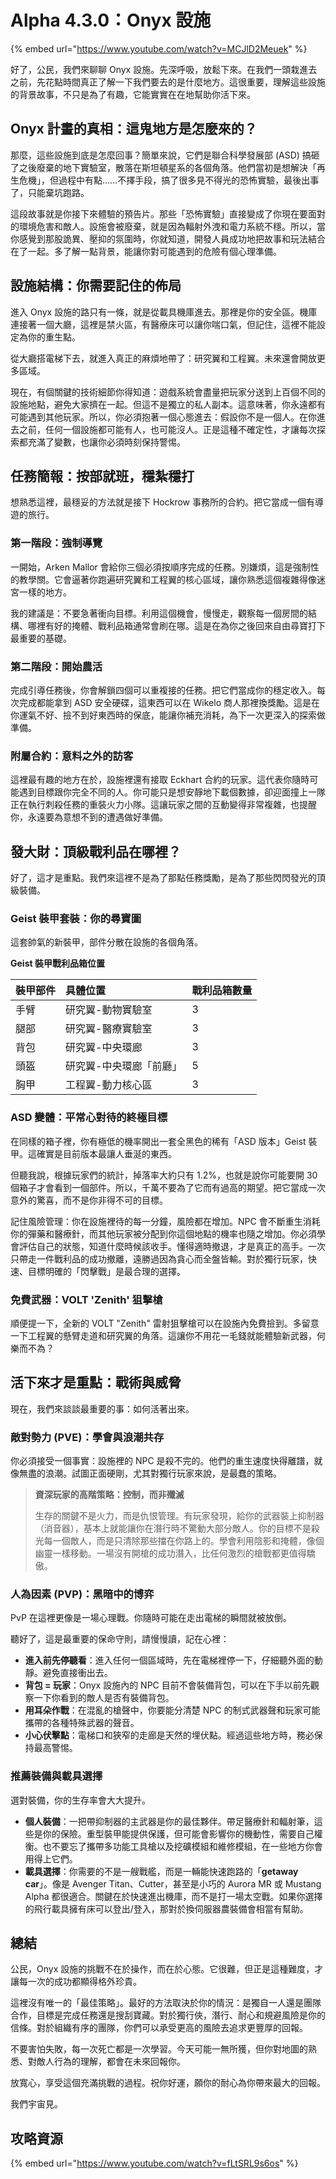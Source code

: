 # Alpha 4.3.0：Onyx 設施

{% embed url="https://www.youtube.com/watch?v=MCJlD2Meuek" %}

好了，公民，我們來聊聊 Onyx 設施。先深呼吸，放鬆下來。在我們一頭栽進去之前，先花點時間真正了解一下我們要去的是什麼地方。這很重要，理解這些設施的背景故事，不只是為了有趣，它能實實在在地幫助你活下來。

## Onyx 計畫的真相：這鬼地方是怎麼來的？

那麼，這些設施到底是怎麼回事？簡單來說，它們是聯合科學發展部 (ASD) 搞砸了之後廢棄的地下實驗室，散落在斯坦頓星系的各個角落。他們當初是想解決「再生危機」，但過程中有點……不擇手段，搞了很多見不得光的恐怖實驗，最後出事了，只能棄坑跑路。

這段故事就是你接下來體驗的預告片。那些「恐怖實驗」直接變成了你現在要面對的環境危害和敵人。設施會被廢棄，就是因為輻射外洩和電力系統不穩。所以，當你感覺到那股詭異、壓抑的氛圍時，你就知道，開發人員成功地把故事和玩法結合在了一起。多了解一點背景，能讓你對可能遇到的危險有個心理準備。

## 設施結構：你需要記住的佈局

進入 Onyx 設施的路只有一條，就是從載具機庫進去。那裡是你的安全區。機庫連接著一個大廳，這裡是禁火區，有醫療床可以讓你喘口氣，但記住，這裡不能設定為你的重生點。

從大廳搭電梯下去，就進入真正的麻煩地帶了：研究翼和工程翼。未來還會開放更多區域。

現在，有個關鍵的技術細節你得知道：遊戲系統會盡量把玩家分送到上百個不同的設施地點，避免大家擠在一起。但這不是獨立的私人副本。這意味著，你永遠都有可能遇到其他玩家。所以，你必須抱著一個心態進去：假設你不是一個人。在你進去之前，任何一個設施都可能有人，也可能沒人。正是這種不確定性，才讓每次探索都充滿了變數，也讓你必須時刻保持警惕。

## 任務簡報：按部就班，穩紮穩打

想熟悉這裡，最穩妥的方法就是接下 Hockrow 事務所的合約。把它當成一個有導遊的旅行。

### 第一階段：強制導覽

一開始，Arken Mallor 會給你三個必須按順序完成的任務。別嫌煩，這是強制性的教學關。它會逼著你跑遍研究翼和工程翼的核心區域，讓你熟悉這個複雜得像迷宮一樣的地方。

我的建議是：不要急著衝向目標。利用這個機會，慢慢走，觀察每一個房間的結構、哪裡有好的掩體、戰利品箱通常會刷在哪。這是在為你之後回來自由尋寶打下最重要的基礎。

### 第二階段：開始農活

完成引導任務後，你會解鎖四個可以重複接的任務。把它們當成你的穩定收入。每次完成都能拿到 ASD 安全硬碟，這東西可以在 Wikelo 商人那裡換獎勵。這是在你運氣不好、撿不到好東西時的保底，能讓你補充消耗，為下一次更深入的探索做準備。

### 附屬合約：意料之外的訪客

這裡最有趣的地方在於，設施裡還有接取 Eckhart 合約的玩家。這代表你隨時可能遇到目標跟你完全不同的人。你可能只是想安靜地下載個數據，卻迎面撞上一隊正在執行刺殺任務的重裝火力小隊。這讓玩家之間的互動變得非常複雜，也提醒你，永遠要為意想不到的遭遇做好準備。

## 發大財：頂級戰利品在哪裡？

好了，這才是重點。我們來這裡不是為了那點任務獎勵，是為了那些閃閃發光的頂級裝備。

### Geist 裝甲套裝：你的尋寶圖

這套帥氣的新裝甲，部件分散在設施的各個角落。

**Geist 裝甲戰利品箱位置**

| 裝甲部件 | 具體位置                | 戰利品箱數量 |
| :------- | :---------------------- | :----------- |
| 手臂     | 研究翼-動物實驗室       | 3            |
| 腿部     | 研究翼-醫療實驗室       | 3            |
| 背包     | 研究翼-中央環廊         | 3            |
| 頭盔     | 研究翼-中央環廊「前廳」 | 5            |
| 胸甲     | 工程翼-動力核心區       | 3            |

### ASD 變體：平常心對待的終極目標

在同樣的箱子裡，你有極低的機率開出一套全黑色的稀有「ASD 版本」Geist 裝甲。這確實是目前版本最讓人垂涎的東西。

但聽我說，根據玩家們的統計，掉落率大約只有 1.2%，也就是說你可能要開 30 個箱子才會看到一個部件。所以，千萬不要為了它而有過高的期望。把它當成一次意外的驚喜，而不是你非得不可的目標。

記住風險管理：你在設施裡待的每一分鐘，風險都在增加。NPC 會不斷重生消耗你的彈藥和醫療針，而其他玩家被分配到你這個地點的機率也隨之增加。你必須學會評估自己的狀態，知道什麼時候該收手。懂得適時撤退，才是真正的高手。一次只帶走一件戰利品的成功撤離，遠勝過因為貪心而全盤皆輸。對於獨行玩家，快速、目標明確的「閃擊戰」是最合理的選擇。

### 免費武器：VOLT 'Zenith' 狙擊槍

順便提一下，全新的 VOLT "Zenith" 雷射狙擊槍可以在設施內免費撿到。多留意一下工程翼的懸臂走道和研究翼的角落。這讓你不用花一毛錢就能體驗新武器，何樂而不為？

## 活下來才是重點：戰術與威脅

現在，我們來談談最重要的事：如何活著出來。

### 敵對勢力 (PVE)：學會與浪潮共存

你必須接受一個事實：設施裡的 NPC 是殺不完的。他們的重生速度快得離譜，就像無盡的浪潮。試圖正面硬剛，尤其對獨行玩家來說，是最蠢的策略。

> **資深玩家的高階策略：控制，而非殲滅**
>
> 生存的關鍵不是火力，而是仇恨管理。有玩家發現，給你的武器裝上抑制器（消音器），基本上就能讓你在潛行時不驚動大部分敵人。你的目標不是殺光每一個敵人，而是只清除那些擋在你路上的。學會利用陰影和掩體，像個幽靈一樣移動。一場沒有開槍的成功潛入，比任何激烈的槍戰都更值得驕傲。

### 人為因素 (PVP)：黑暗中的博弈

PvP 在這裡更像是一場心理戰。你隨時可能在走出電梯的瞬間就被放倒。

聽好了，這是最重要的保命守則，請慢慢讀，記在心裡：

- **進入前先停聽看**：進入任何一個區域時，先在電梯裡停一下，仔細聽外面的動靜。避免直接衝出去。
- **背包 = 玩家**：Onyx 設施內的 NPC 目前不會裝備背包，可以在下手以前先觀察一下你看到的敵人是否有裝備背包。
- **用耳朵作戰**：在混亂的槍聲中，你要能分清楚 NPC 的制式武器聲和玩家可能攜帶的各種特殊武器的聲音。
- **小心伏擊點**：電梯口和狹窄的走廊是天然的埋伏點。經過這些地方時，務必保持最高警惕。

### 推薦裝備與載具選擇

選對裝備，你的生存率會大大提升。

- **個人裝備**：一把帶抑制器的主武器是你的最佳夥伴。帶足醫療針和輻射筆，這些是你的保險。重型裝甲能提供保護，但可能會影響你的機動性，需要自己權衡。也不要忘了攜帶多功能工具槍以及挖礦模組和維修模組，在一些地方你會用得上它們。
- **載具選擇**：你需要的不是一艘戰艦，而是一輛能快速跑路的「**getaway car**」。像是 Avenger Titan、Cutter，甚至是小巧的 Aurora MR 或 Mustang Alpha 都很適合。關鍵在於快速進出機庫，而不是打一場太空戰。如果你選擇的飛行載具擁有床可以登出/登入，那對於換伺服器農裝備會相當有幫助。

## 總結

公民，Onyx 設施的挑戰不在於操作，而在於心態。它很難，但正是這種難度，才讓每一次的成功都顯得格外珍貴。

這裡沒有唯一的「最佳策略」。最好的方法取決於你的情況：是獨自一人還是團隊合作，目標是完成任務還是搜刮寶藏。對於獨行俠，潛行、耐心和規避風險是你的信條。對於組織有序的團隊，你們可以承受更高的風險去追求更豐厚的回報。

不要害怕失敗，每一次死亡都是一次學習。今天可能一無所獲，但你對地圖的熟悉、對敵人行為的理解，都會在未來回報你。

放寬心，享受這個充滿挑戰的過程。祝你好運，願你的耐心為你帶來最大的回報。

我們宇宙見。

## 攻略資源

{% embed url="https://www.youtube.com/watch?v=fLtSRL9s6os" %}
